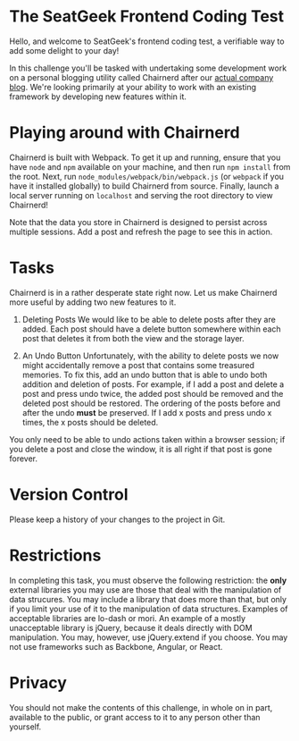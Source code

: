 The SeatGeek Frontend Coding Test
===

Hello, and welcome to SeatGeek's frontend coding test, a verifiable way to add some delight to your day!

In this challenge you'll be tasked with undertaking some development work on a personal blogging utility called Chairnerd after our [actual company blog](http://chairnerd.seatgeek.com/). We're looking primarily at your ability to work with an existing framework by developing new features within it.

Playing around with Chairnerd
===

Chairnerd is built with Webpack. To get it up and running, ensure that you have `node` and `npm` available on your machine, and then run `npm install` from the root. Next, run `node_modules/webpack/bin/webpack.js` (or `webpack` if you have it installed globally) to build Chairnerd from source. Finally, launch a local server running on `localhost` and serving the root directory to view Chairnerd!

Note that the data you store in Chairnerd is designed to persist across multiple sessions. Add a post and refresh the page to see this in action.


Tasks
===

Chairnerd is in a rather desperate state right now. Let us make Chairnerd more useful by adding two new features to it.

1. Deleting Posts
We would like to be able to delete posts after they are added. Each post should have a delete button somewhere within each post that deletes it from both the view and the storage layer.


2. An Undo Button
Unfortunately, with the ability to delete posts we now might accidentally remove a post that contains some treasured memories. To fix this, add an undo button that is able to undo both addition and deletion of posts. For example, if I add a post and delete a post and press undo twice, the added post should be removed and the deleted post should be restored. The ordering of the posts before and after the undo **must** be preserved. If I add x posts and press undo x times, the x posts should be deleted.

You only need to be able to undo actions taken within a browser session; if you delete a post and close the window, it is all right if that post is gone forever.

Version Control
===

Please keep a history of your changes to the project in Git.


Restrictions
===

In completing this task, you must observe the following restriction: the **only** external libraries you may use are those that deal with the manipulation of data strucures. You may include a library that does more than that, but only if you limit your use of it to the manipulation of data structures. Examples of acceptable libraries are lo-dash or mori. An example of a mostly unacceptable library is jQuery, because it deals directly with DOM manipulation. You may, however, use jQuery.extend if you choose. You may not use frameworks such as Backbone, Angular, or React.

Privacy
===

You should not make the contents of this challenge, in whole on in part, available to the public, or grant access to it to any person other than yourself.
